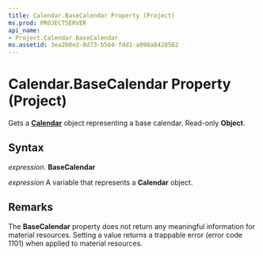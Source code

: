 ```yaml
---
title: Calendar.BaseCalendar Property (Project)
ms.prod: PROJECTSERVER
api_name:
- Project.Calendar.BaseCalendar
ms.assetid: 3ea2b0e2-8d73-b564-fdd1-a098a8428562
---
```



# Calendar.BaseCalendar Property (Project)

Gets a  **[Calendar](calendar-object-project.md)** object representing a base calendar. Read-only **Object**.


## Syntax

 _expression_. **BaseCalendar**

 _expression_ A variable that represents a **Calendar** object.


## Remarks

The  **BaseCalendar** property does not return any meaningful information for material resources. Setting a value returns a trappable error (error code 1101) when applied to material resources.


